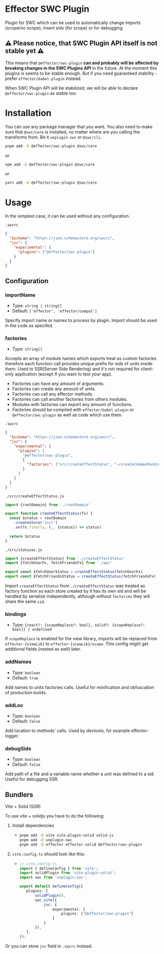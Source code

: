 # Effector SWC Plugin

Plugin for SWC which can be used to automatically change imports (scope/no scope), insert sids (for scope) or for debugging.

## ⚠️ Please notice, that SWC Plugin API itself is not stable yet ⚠️

This means that `@effector/swc-plugin` **can and probably will be affected by breaking changes in the SWC Plugins API** in the future.
At the moment this plugins is seems to be stable enough. But if you need guaranteed stability - prefer `effector/babel-plugin` instead.

When SWC Plugin API will be stabilized, we will be able to declare `@effector/swc-plugin` as stable too.

# Installation

You can use any package manager that you want.
You also need to make sure that `@swc/core` is installed, no matter where are you calling the transforms from. Be it `unplugin-swc` or `@swc/cli`.

```bash
pnpm add -D @effector/swc-plugin @swc/core
```

*or*

```bash
npm add -D @effector/swc-plugin @swc/core
```

*or*

```bash
yarn add -D @effector/swc-plugin @swc/core
```

# Usage
In the simplest case, it can be used without any configuration.

`.swcrc`
```json
{
  "$schema": "https://json.schemastore.org/swcrc",
  "jsc": {
    "experimental": {
      "plugins": ["@effector/swc-plugin"]
    }
  }
}
```

## Configuration

### importName
- Type: `string | string[]`
- Default: `['effector', 'effector/compat']`

Specify import name or names to process by plugin.
Import should be used in the code as specifed.

### factories
- Type: `string[]`

Accepts an array of module names which exports treat as custom factories therefore each function call provides unique prefix for sids of units inside them. Used to SSR(Server Side Rendering) and it's not required for client-only application (except if you want to test your app).

- Factories can have any amount of arguments.
- Factories can create any amount of units.
- Factories can call any effector methods.
- Factories can call another factories from others modules.
- Modules with factories can export any amount of functions.
- Factories should be compiled with `effector/babel-plugin` or `@effector/swc-plugin` as well as code which use them.

`.swcrc`
```json
{
  "$schema": "https://json.schemastore.org/swcrc",
  "jsc": {
    "experimental": {
      "plugins": [
        "@effector/swc-plugin",
        {
          "factories": ["src/createEffectStatus", "~/createCommonPending"]
        }
      ]
    }
  }
}
```

`./src/createEffectStatus.js`
```js
import {rootDomain} from './rootDomain'

export function createEffectStatus(fx) {
  const $status = rootDomain
    .createStore('init')
    .on(fx.finally, (_, {status}) => status)
    
  return $status
}
```

`./src/statuses.js`
```js
import {createEffectStatus} from './createEffectStatus'
import {fetchUserFx, fetchFriendsFx} from './api'

export const $fetchUserStatus = createEffectStatus(fetchUserFx)
export const $fetchFriendsStatus = createEffectStatus(fetchFriendsFx)
```

Import `createEffectStatus` from `./createEffectStatus` was treated as factory function so each store created by it has its own sid and will be handled by serialize independently, although without `factories` they will share the same `sid`.

### bindings
- Type: `{react?: {scopeReplace?: bool}, solid?: {scopeReplace?: bool}} | undefined`

If `scopeReplace` is enabled for the view library, imports will be replaced from `effector-{viewLib}` to `effector-{viewLib}/scope`.
This config might get additional fields (nested as well) later.

### addNames
- Type: `boolean`
- Default: `true`

Add names to units factories calls. Useful for minification and obfuscation of production builds.

### addLoc
- Type: `boolean`
- Default: `false`

Add location to methods' calls. Used by devtools, for example effector-logger.

### debugSids
- Type: `boolean`
- Default: `false`

Add path of a file and a variable name whether a unit was defined to a sid. Useful for debugging SSR.

## Bundlers
Vite + Solid (SSR)

To use vite + solidjs you have to do the following:

1. Install dependencies
   - ```bash
     pnpm add -D vite vite-plugin-solid solid-js 
     pnpm add -D unplugin-swc 
     pnpm add -D effector effector-solid @effector/swc-plugin
     ```
2. `vite.config.ts` should look like this:
   - ```ts
     // vite.config.ts
     import { defineConfig } from 'vite';
     import solidPlugin from 'vite-plugin-solid';
     import swc from 'unplugin-swc';
     
     export default defineConfig({
        plugins: [
            solidPlugin(),
            swc.vite({
                jsc: {
                    experimental: {
                        plugins: ["@effector/swc-plugin"]
                    }
                }
            }),
        ],
     });
     ```
     
Or you can store `jsc` field in `.swcrc` instead.
